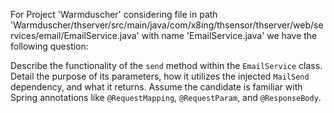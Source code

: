 For Project 'Warmduscher' considering file in path 'Warmduscher/thserver/src/main/java/com/x8ing/thsensor/thserver/web/services/email/EmailService.java' with name 'EmailService.java' we have the following question: 

Describe the functionality of the `send` method within the `EmailService` class. Detail the purpose of its parameters, how it utilizes the injected `MailSend` dependency, and what it returns. Assume the candidate is familiar with Spring annotations like `@RequestMapping`, `@RequestParam`, and `@ResponseBody`.
